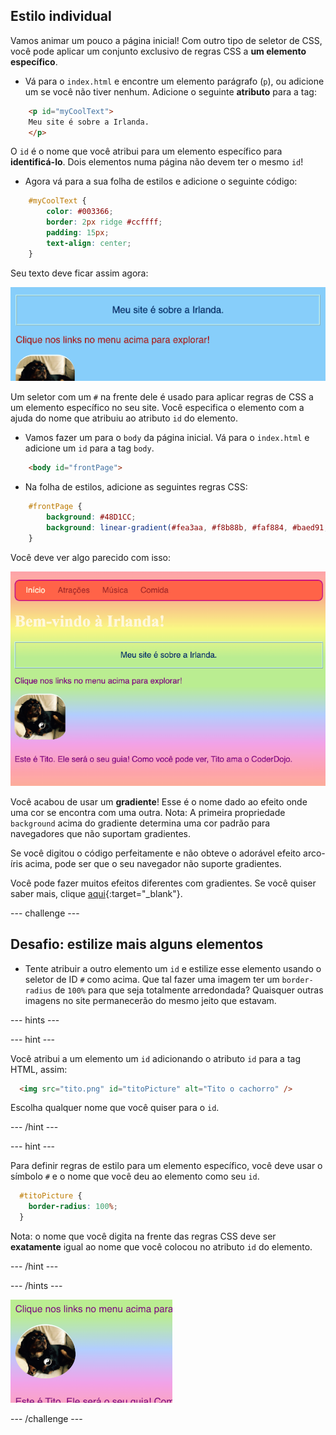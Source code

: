 ## Estilo individual

Vamos animar um pouco a página inicial! Com outro tipo de seletor de CSS, você pode aplicar um conjunto exclusivo de regras CSS a **um elemento específico**.

+ Vá para o `index.html` e encontre um elemento parágrafo (`p`), ou adicione um se você não tiver nenhum. Adicione o seguinte **atributo** para a tag:

```html
    <p id="myCoolText">
    Meu site é sobre a Irlanda.
    </p> 
```

O `id` é o nome que você atribui para um elemento específico para **identificá-lo**. Dois elementos numa página não devem ter o mesmo `id`!

+ Agora vá para a sua folha de estilos e adicione o seguinte código:

```css
    #myCoolText {
        color: #003366;
        border: 2px ridge #ccffff;
        padding: 15px;
        text-align: center;
    }
```

Seu texto deve ficar assim agora:

![Texto com uma cor diferente e uma borda ao redor](images/paragraphIdStyle.png)

Um seletor com um `#` na frente dele é usado para aplicar regras de CSS a um elemento específico no seu site. Você especifica o elemento com a ajuda do nome que atribuiu ao atributo `id` do elemento.

+ Vamos fazer um para o `body` da página inicial. Vá para o `index.html` e adicione um `id` para a tag `body`.

```html
    <body id="frontPage">
```

+ Na folha de estilos, adicione as seguintes regras CSS:

```css
    #frontPage {
        background: #48D1CC;
        background: linear-gradient(#fea3aa, #f8b88b, #faf884, #baed91, #baed91, #b2cefe, #f2a2e8, #fea3aa);
    }
```

Você deve ver algo parecido com isso:

![Fundo gradiente de arco-íris](images/frontPageIdStyles.png)

Você acabou de usar um **gradiente**! Esse é o nome dado ao efeito onde uma cor se encontra com uma outra. Nota: A primeira propriedade `background` acima do gradiente determina uma cor padrão para navegadores que não suportam gradientes.

Se você digitou o código perfeitamente e não obteve o adorável efeito arco-íris acima, pode ser que o seu navegador não suporte gradientes.

Você pode fazer muitos efeitos diferentes com gradientes. Se você quiser saber mais, clique [aqui](http://dojo.soy/html2-css-gradients){:target="_blank"}.

--- challenge ---

## Desafio: estilize mais alguns elementos

+ Tente atribuir a outro elemento um `id` e estilize esse elemento usando o seletor de ID `#` como acima. Que tal fazer uma imagem ter um `border-radius` de `100%` para que seja totalmente arredondada? Quaisquer outras imagens no site permanecerão do mesmo jeito que estavam. 

--- hints ---


--- hint ---

Você atribui a um elemento um `id` adicionando o atributo `id` para a tag HTML, assim:

```html
  <img src="tito.png" id="titoPicture" alt="Tito o cachorro" />        
```

Escolha qualquer nome que você quiser para o `id`.

--- /hint ---

--- hint ---

Para definir regras de estilo para um elemento específico, você deve usar o símbolo `#` e o nome que você deu ao elemento como seu `id`.

```css
  #titoPicture {
    border-radius: 100%;
  }
```

Nota: o nome que você digita na frente das regras CSS deve ser **exatamente** igual ao nome que você colocou no atributo `id` do elemento.

--- /hint ---

--- /hints ---

![Uma foto redonda de Tito com uma borda branca](images/titoPictureIdStyle.png)

--- /challenge ---